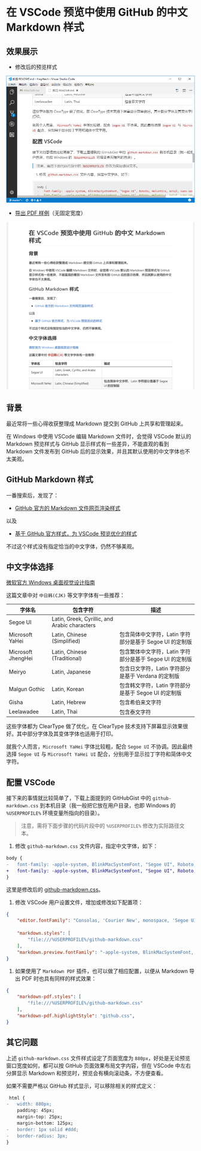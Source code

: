 # 在 VSCode 预览中使用 GitHub 的中文 Markdown 样式

## 效果展示

+ 修改后的预览样式

![GitHub 样式](./after.png)

+ [导出 PDF 样例](./sample.pdf)（无固定宽度）

![导出 PDF（无固定宽度）](./pdf.png)

## 背景

最近常将一些心得收获整理成 Markdown 提交到 GitHub 上共享和管理起来。

在 Windows 中使用 VSCode 编辑 Markdown 文件时，会觉得 VSCode 默认的 Markdown 预览样式与 GitHub 显示样式有一些差异，不能直观的看到 Markdown 文件发布到 GitHub 后的显示效果，并且其默认使用的中文字体也不太美观。

## GitHub Markdown 样式

一番搜索后，发现了：

+ [GitHub 官方的 Markdown 文件网页渲染样式](https://github.com/sindresorhus/github-markdown-css)

以及

+ [基于 GitHub 官方样式，为 VSCode 预览优化的样式](https://gist.github.com/BigstickCarpet/5d31c053d0b1d52389eb2723f7550907)

不过这个样式没有指定恰当的中文字体，仍然不够美观。

## 中文字体选择

[微软官方 Windows 桌面视觉设计指南](https://msdn.microsoft.com/en-us/library/windows/desktop/dn742483(v=vs.85).aspx)

这篇文章中对 `中日韩(CJK)` 等文字字体有一些推荐：

| 字体名             | 包含字符                                      | 描述                                                     |
| ------------------ | --------------------------------------------- | -------------------------------------------------------- |
| Segoe UI           | Latin, Greek, Cyrillic, and Arabic characters |                                                          |
| Microsoft YaHei    | Latin, Chinese (Simplified)                   | 包含简体中文字符，Latin 字符部分是基于 Segoe UI 的定制版 |
| Microsoft JhengHei | Latin, Chinese (Traditional)                  | 包含繁体中文字符，Latin 字符部分是基于 Segoe UI 的定制版 |
| Meiryo             | Latin, Japanese                               | 包含日文字符，Latin 字符部分是基于 Verdana 的定制版      |
| Malgun Gothic      | Latin, Korean                                 | 包含韩文字符，Latin 字符部分是基于 Segoe UI 的定制版     |
| Gisha              | Latin, Hebrew                                 | 包含希伯来文字符                                         |
| Leelawadee         | Latin, Thai                                   | 包含泰文字符                                             |

这些字体都为 ClearType 做了优化，在 ClearType 技术支持下屏幕显示效果很好。其中部分字体及其变体字体也适用于打印。

就我个人而言，`Microsoft YaHei` 字体比较粗，配合 `Segoe UI` 不协调。因此最终选择 `Segoe UI` 与 `Microsoft YaHei UI` 配合，分别用于显示拉丁字符和简体中文字符。

## 配置 VSCode

接下来的事情就比较简单了，下载上面提到的 GitHubGist 中的 `github-markdown.css` 到本机目录（我一般把它放在用户目录，也即 Windows 的 `%USERPROFILE%` 环境变量所指向的目录）。

> 注意，需将下面步骤的代码片段中的 `%USERPROFILE%` 修改为实际路径文本。

1. 修改 `github-markdown.css` 文件内容，指定中文字体，如下：

```diff
body {
-   font-family: -apple-system, BlinkMacSystemFont, "Segoe UI", Roboto, Helvetica, Arial, sans-serif, "Apple Color Emoji", "Segoe UI Emoji", "Segoe UI Symbol";
+   font-family: -apple-system, BlinkMacSystemFont, "Segoe UI", Roboto, Helvetica, Arial, sans-serif, "Apple Color Emoji", "Segoe UI Emoji", "Segoe UI Symbol", "Microsoft YaHei UI";
}
```

这里是修改后的 [github-markdown.css](./github-markdown.css)。

1. 修改 VSCode 用户设置文件，增加或修改如下配置项：

```json
{
    "editor.fontFamily": "Consolas, 'Courier New', monospace, 'Segoe UI', 'Microsoft YaHei UI'",

    "markdown.styles": [
        "file:///%USERPROFILE%/github-markdown.css"
    ],
    "markdown.preview.fontFamily": "-apple-system, BlinkMacSystemFont, 'Segoe WPC', 'Segoe UI', 'HelveticaNeue-Light', 'Ubuntu', 'Droid Sans', sans-serif, 'Microsoft YaHei UI'",
}
```

1. 如果使用了 `Markdown PDF` 插件，也可以做了相应配置，以便从 Markdown 导出 PDF 时也具有同样的样式效果：

```json
{
    "markdown-pdf.styles": [
        "file:///%USERPROFILE%/github-markdown.css"
    ],
    "markdown-pdf.highlightStyle": "github.css",
}
```

## 其它问题

上述 `github-markdown.css` 文件样式设定了页面宽度为 `880px`，好处是无论预览窗口宽度如何，都可以按 GitHub 页面效果布局文字内容，但在 VSCode 中左右分屏显示 Markdown 和预览时，预览会有横向滚动条，不方便查看。

如果不需要严格以 GitHub 样式显示，可以移除相关的样式定义：

```diff
 html {
-   width: 880px;
    padding: 45px;
    margin-top: 25px;
    margin-bottom: 125px;
-   border: 1px solid #ddd;
-   border-radius: 3px;
}
```
